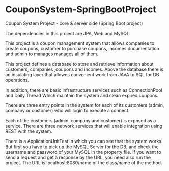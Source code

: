 # CouponSystem-SpringBootProject
Coupon System Project - core &amp; server side (Spring Boot project)

The dependencies in this project are JPA, Web and MySQL.

This project is a coupon management system that allows companies to create coupons, customer to purchase coupons, incomes documentation and admin to manages manages all of them.

This project defines a database to store and retrieve information about customers, companies ,coupons and incomes.
Above the database there is an insulating layer that allowes convenient work from JAVA to SQL for DB operations.

In addition, there are basic infrastructure services such as ConnectionPool and Daily Thread Which maintain the system and clean expired coupons.

There are three entry points in the system for each of its customers (admin, company or customer) who will login to execute a connect.

Each of the customers (admin, company and customer) is exposed as a service.
There are three network services that will enable integration using REST with the system.

There is a ApplicationUnitTest in which you can see that the system works. But first you have to pick up the MySQL Server for the DB, and check the username and password of your MySQL in the property file.
If you want to send a request and get a response by the URL, you need also run the project. The URL is localhost:8080/name of the class/name of the method. 



